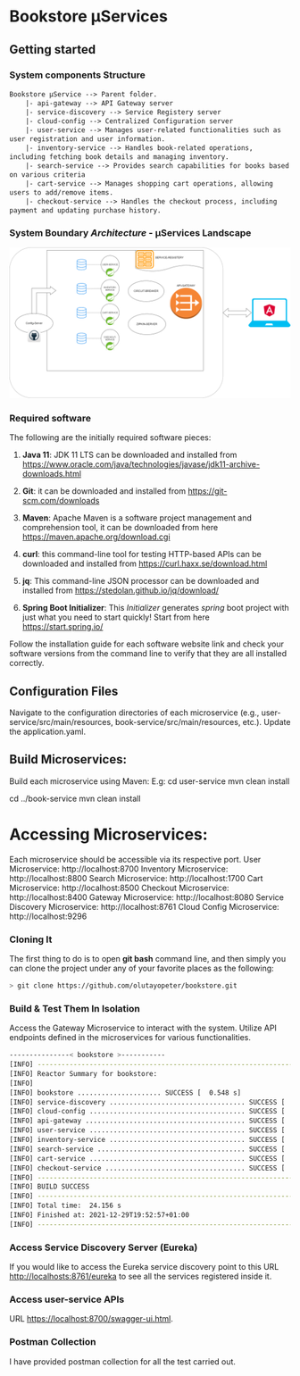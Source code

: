 # Bookstore μServices 


## Getting started
### System components Structure
```
Bookstore μService --> Parent folder.
    |- api-gateway --> API Gateway server
    |- service-discovery --> Service Registery server
    |- cloud-config --> Centralized Configuration server
    |- user-service --> Manages user-related functionalities such as user registration and user information.
    |- inventory-service --> Handles book-related operations, including fetching book details and managing inventory.
    |- search-service --> Provides search capabilities for books based on various criteria
    |- cart-service --> Manages shopping cart operations, allowing users to add/remove items.
    |- checkout-service --> Handles the checkout process, including payment and updating purchase history.
```

### System Boundary *Architecture* - μServices Landscape

![System Boundary](app-architecture.drawio.png)

### Required software

The following are the initially required software pieces:

1. **Java 11**: JDK 11 LTS can be downloaded and installed from https://www.oracle.com/java/technologies/javase/jdk11-archive-downloads.html

1. **Git**: it can be downloaded and installed from https://git-scm.com/downloads

1. **Maven**: Apache Maven is a software project management and comprehension tool, it can be downloaded from here https://maven.apache.org/download.cgi

1. **curl**: this command-line tool for testing HTTP-based APIs can be downloaded and installed from https://curl.haxx.se/download.html

1. **jq**: This command-line JSON processor can be downloaded and installed from https://stedolan.github.io/jq/download/

1. **Spring Boot Initializer**: This *Initializer* generates *spring* boot project with just what you need to start quickly! Start from here https://start.spring.io/


Follow the installation guide for each software website link and check your software versions from the command line to verify that they are all installed correctly.

## Configuration Files

Navigate to the configuration directories of each microservice (e.g., user-service/src/main/resources, book-service/src/main/resources, etc.).
Update the application.yaml.

## Build Microservices:

Build each microservice using Maven:
E.g:
cd user-service
mvn clean install

cd ../book-service
mvn clean install

# Accessing Microservices:

Each microservice should be accessible via its respective port.
User Microservice: http://localhost:8700
Inventory Microservice: http://localhost:8800
Search Microservice: http://localhost:1700
Cart Microservice: http://localhost:8500
Checkout Microservice: http://localhost:8400
Gateway Microservice: http://localhost:8080
Service Discovery Microservice: http://localhost:8761
Cloud Config Microservice: http://localhost:9296

### Cloning It

The first thing to do is to open **git bash** command line, and then simply you can clone the project under any of your favorite places as the following:

```bash
> git clone https://github.com/olutayopeter/bookstore.git
```

### Build & Test Them In Isolation

Access the Gateway Microservice to interact with the system.
Utilize API endpoints defined in the microservices for various functionalities.



```bash
---------------< bookstore >-----------
[INFO] ------------------------------------------------------------------------
[INFO] Reactor Summary for bookstore:
[INFO] 
[INFO] bookstore ..................... SUCCESS [  0.548 s]
[INFO] service-discovery .................................. SUCCESS [  3.126 s]
[INFO] cloud-config ....................................... SUCCESS [  1.595 s]
[INFO] api-gateway ........................................ SUCCESS [  1.697 s]
[INFO] user-service ....................................... SUCCESS [  2.546 s]
[INFO] inventory-service .................................. SUCCESS [  2.214 s]
[INFO] search-service ..................................... SUCCESS [  2.072 s]
[INFO] cart-service ....................................... SUCCESS [  2.241 s]
[INFO] checkout-service ................................... SUCCESS [  2.197 s]
[INFO] ------------------------------------------------------------------------
[INFO] BUILD SUCCESS
[INFO] ------------------------------------------------------------------------
[INFO] Total time:  24.156 s
[INFO] Finished at: 2021-12-29T19:52:57+01:00
[INFO] ------------------------------------------------------------------------
```

### Access Service Discovery Server (Eureka)
If you would like to access the Eureka service discovery point to this URL [http://localhosts:8761/eureka](https://localhost:8761/eureka) to see all the services registered inside it. 

### Access user-service APIs
 URL [https://localhost:8700/swagger-ui.html](https://localhost:8700/swagger-ui.html).


### Postman Collection
I have provided postman collection for all the test carried out.

